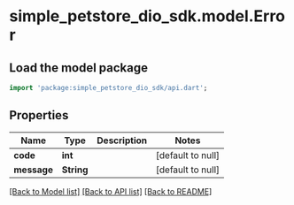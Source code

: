 # simple_petstore_dio_sdk.model.Error

## Load the model package
```dart
import 'package:simple_petstore_dio_sdk/api.dart';
```

## Properties
Name | Type | Description | Notes
------------ | ------------- | ------------- | -------------
**code** | **int** |  | [default to null]
**message** | **String** |  | [default to null]

[[Back to Model list]](../README.md#documentation-for-models) [[Back to API list]](../README.md#documentation-for-api-endpoints) [[Back to README]](../README.md)



